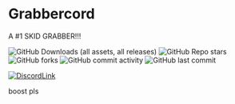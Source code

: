 # Grabbercord
A #1 SKID GRABBER!!!

![GitHub Downloads (all assets, all releases)](https://img.shields.io/github/downloads/capped-uwu/Grabbercord/total?color=8697611)
![GitHub Repo stars](https://img.shields.io/github/stars/capped-uwu/Grabbercord?style=flat&color=8697611)
![GitHub forks](https://img.shields.io/github/forks/capped-uwu/Grabbercord?style=flat&color=8697611)
![GitHub commit activity](https://img.shields.io/github/commit-activity/w/capped-uwu/Grabbercord?style=flat&color=8697611)
![GitHub last commit](https://img.shields.io/github/last-commit/capped-uwu/Grabbercord)

[![DiscordLink](https://github.com/capped-uwu/Grabbercord/assets/166282207/08b7720d-7ddd-4108-b312-68419471a549)]((https://discord.gg/W9kmeDQFNG))

boost pls

